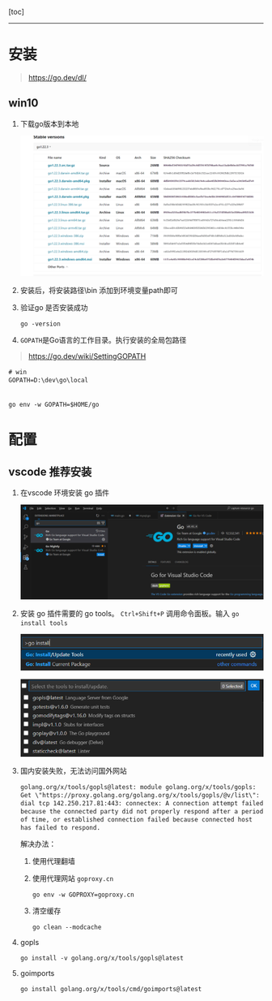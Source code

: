 [toc]

---

# 安装

> https://go.dev/dl/

## win10

1. 下载go版本到本地

   ![1716187434509](go-环境配置.assets/1716187434509.png)

2. 安装后，将安装路径\bin 添加到环境变量path即可

3. 验证go 是否安装成功

   ```shell 
   go -version
   ```

4.  `GOPATH`是Go语言的工作目录。执行安装的全局包路径

   > https://go.dev/wiki/SettingGOPATH

   ```shell
   # win
   GOPATH=D:\dev\go\local
   
   
   go env -w GOPATH=$HOME/go
   ```

# 配置

## vscode 推荐安装

1. 在vscode 环境安装 go 插件

    ![1716188242467](go-环境配置.assets/1716188242467.png)

2. 安装 go 插件需要的 go tools。 `Ctrl+Shift+P` 调用命令面板。输入 `go install tools`

   ![1716188640716](go-环境配置.assets/1716188640716.png)

   ![1716188661436](go-环境配置.assets/1716188661436.png)

3. 国内安装失败，无法访问国外网站

    ```shell
    golang.org/x/tools/gopls@latest: module golang.org/x/tools/gopls: Get \"https://proxy.golang.org/golang.org/x/tools/gopls/@v/list\": dial tcp 142.250.217.81:443: connectex: A connection attempt failed because the connected party did not properly respond after a period of time, or established connection failed because connected host has failed to respond.
    ```

    解决办法：

    1. 使用代理翻墙

    2. 使用代理网站 `goproxy.cn`

       ```shell
       go env -w GOPROXY=goproxy.cn 
       ```

    3. 清空缓存

       ```shell
       go clean --modcache
       ```

4. gopls

    ```shell
    go install -v golang.org/x/tools/gopls@latest
    ```

5. goimports
    ```shell
    go install golang.org/x/tools/cmd/goimports@latest
    ```

